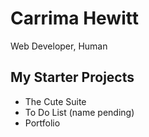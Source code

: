 # Carrima Hewitt
Web Developer, Human 
## My Starter Projects
- The Cute Suite
- To Do List (name pending)
- Portfolio
